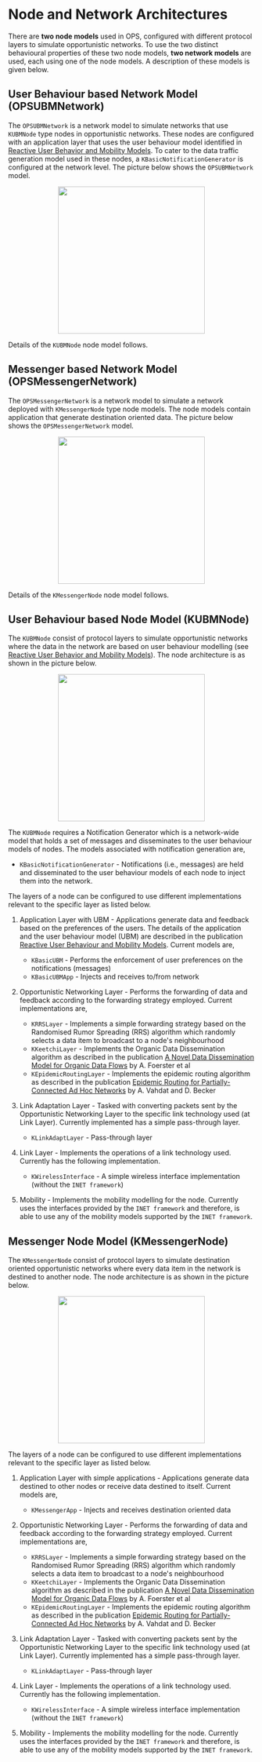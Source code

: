 # Node and Network Architectures

There are **two node models** used in OPS, configured with different protocol layers to simulate 
opportunistic  networks. To use the two distinct behavioural properties of these two node models, 
**two network models** are used, each using one of the node models. A description of these models 
is given below.

## User Behaviour based Network Model (OPSUBMNetwork)

The `OPSUBMNetwork` is a network model to simulate networks that use `KUBMNode` type nodes
in opportunistic networks. These nodes are configured with an application layer that uses
the user behaviour model identified in 
[Reactive User Behavior and Mobility Models](https://arxiv.org/abs/1709.06395). To cater 
to the data traffic generation model used in these nodes, a `KBasicNotificationGenerator` 
is configured at the network level. The picture below shows the `OPSUBMNetwork` model.

<p align="center">
  <img src="../images/ubm-network.png" width="300"/>
</p>

Details of the `KUBMNode` node model follows.

## Messenger based Network Model (OPSMessengerNetwork)

The `OPSMessengerNetwork` is a network model to simulate a network deployed with `KMessengerNode`
type node models. The node models contain application that generate destination oriented data.
The picture below shows the `OPSMessengerNetwork` model. 

<p align="center">
  <img src="../images/messenger-network.png" width="300"/>
</p>


Details of the `KMessengerNode` node model follows.

## User Behaviour based Node Model (KUBMNode)

The `KUBMNode` consist of protocol layers to simulate opportunistic networks where the data in the
network are based on user behaviour modelling (see [Reactive User Behavior and Mobility Models](https://arxiv.org/abs/1709.06395)). The node architecture is as shown 
in the picture below.

<p align="center">
  <img src="../images/ubm-node-model.png" width="300"/>
</p>

The `KUBMNode` requires a Notification Generator which is a network-wide model that holds a set 
of messages and disseminates to the user behaviour models of nodes. The models associated with 
notification generation are,

   - `KBasicNotificationGenerator` - Notifications (i.e., messages) are held and disseminated to the user behaviour 
models of each node to inject them into the network.


The layers of a node can be configured to use different implementations relevant to the specific layer as 
listed below.


1. Application Layer with UBM - Applications generate data and feedback based on the preferences
   of the users. The details of the application and the user behaviour model (UBM) are described in 
   the publication [Reactive User Behaviour and Mobility Models](https://arxiv.org/pdf/1709.06395.pdf). 
   Current models are,

   - `KBasicUBM` - Performs the enforcement of user preferences on the notifications (messages)
   - `KBasicUBMApp` - Injects and receives to/from network

2. Opportunistic Networking Layer - Performs the forwarding of data and feedback according
   to the forwarding strategy employed. Current implementations are,

   - `KRRSLayer` - Implements a simple forwarding strategy based on the Randomised
     Rumor Spreading (RRS) algorithm which randomly selects a data item to broadcast
     to a node's neighbourhood
   - `KKeetchiLayer` - Implements the Organic Data Dissemination algorithm as described
     in the publication [A Novel Data Dissemination Model for Organic Data Flows](https://link.springer.com/chapter/10.1007%2F978-3-319-26925-2_18) by
     A. Foerster et al
   - `KEpidemicRoutingLayer` - Implements the epidemic routing algorithm as described
     in the publication [Epidemic Routing for Partially-Connected Ad Hoc Networks](http://issg.cs.duke.edu/epidemic/epidemic.pdf)
     by A. Vahdat and D. Becker

3. Link Adaptation Layer - Tasked with converting packets sent by the Opportunistic
   Networking Layer to the specific link technology used (at Link Layer). Currently
   implemented has a simple pass-through layer.

   - `KLinkAdaptLayer` - Pass-through layer

4. Link Layer - Implements the operations of a link technology used. Currently has
   the following implementation.

   - `KWirelessInterface` - A simple wireless interface implementation (without the `INET
     framework`)

5. Mobility - Implements the mobility modelling for the node. Currently uses the interfaces
   provided by the `INET framework` and therefore, is able to use any of the mobility models
   supported by the `INET framework`.


## Messenger Node Model (KMessengerNode)
The `KMessengerNode` consist of protocol layers to simulate destination oriented opportunistic 
networks where every data item in the network is destined to another node. The node 
architecture is as shown in the picture below.

<p align="center">
  <img src="../images/messenger-node-model.png" width="300"/>
</p>

The layers of a node can be configured to use different implementations relevant to the specific layer as 
listed below.


1. Application Layer with simple applications - Applications generate data destined to other nodes
or receive data destined to itself. Current models are,

   - `KMessengerApp` - Injects and receives destination oriented data

2. Opportunistic Networking Layer - Performs the forwarding of data and feedback according
   to the forwarding strategy employed. Current implementations are,

   - `KRRSLayer` - Implements a simple forwarding strategy based on the Randomised
     Rumor Spreading (RRS) algorithm which randomly selects a data item to broadcast
     to a node's neighbourhood
   - `KKeetchiLayer` - Implements the Organic Data Dissemination algorithm as described
     in the publication [A Novel Data Dissemination Model for Organic Data Flows](https://link.springer.com/chapter/10.1007%2F978-3-319-26925-2_18) by
     A. Foerster et al
   - `KEpidemicRoutingLayer` - Implements the epidemic routing algorithm as described
     in the publication [Epidemic Routing for Partially-Connected Ad Hoc Networks](http://issg.cs.duke.edu/epidemic/epidemic.pdf)
     by A. Vahdat and D. Becker

3. Link Adaptation Layer - Tasked with converting packets sent by the Opportunistic
   Networking Layer to the specific link technology used (at Link Layer). Currently
   implemented has a simple pass-through layer.

   - `KLinkAdaptLayer` - Pass-through layer

4. Link Layer - Implements the operations of a link technology used. Currently has
   the following implementation.

   - `KWirelessInterface` - A simple wireless interface implementation (without the `INET
     framework`)

5. Mobility - Implements the mobility modelling for the node. Currently uses the interfaces
   provided by the `INET framework` and therefore, is able to use any of the mobility models
   supported by the `INET framework`.





